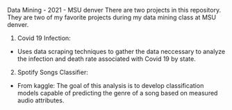Data Mining - 2021 - MSU denver 
There are two projects in this repository. They are two of my favorite projects during my data mining class at MSU denver. 

1) Covid 19 Infection:
 - Uses data scraping techniques to gather the data neccessary to analyze the infection and death rate associated with Covid 19 by state.  

2) Spotify Songs Classifier: 
 - From kaggle: The goal of this analysis is to develop classification models capable of predicting the genre of a song based on measured audio attributes. 
